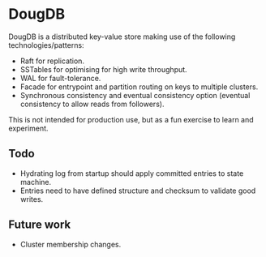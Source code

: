 # DougDB
DougDB is a distributed key-value store making use of the following technologies/patterns:
* Raft for replication.
* SSTables for optimising for high write throughput.
* WAL for fault-tolerance.
* Facade for entrypoint and partition routing on keys to multiple clusters.
* Synchronous consistency and eventual consistency option (eventual consistency to allow reads from followers).

This is not intended for production use, but as a fun exercise to learn and experiment.

## Todo
* Hydrating log from startup should apply committed entries to state machine.
* Entries need to have defined structure and checksum to validate good writes.

## Future work
* Cluster membership changes.
